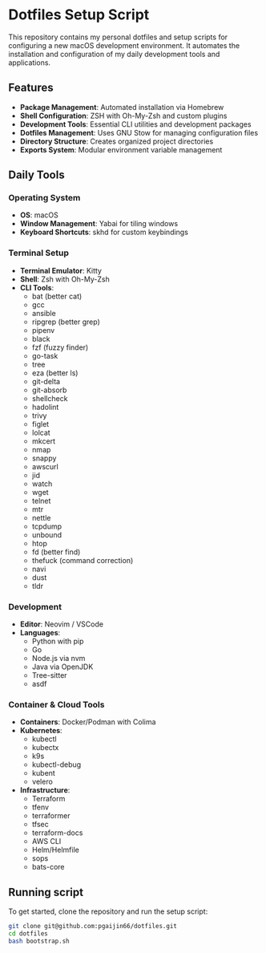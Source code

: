 # Dotfiles Setup Script

This repository contains my personal dotfiles and setup scripts for configuring a new macOS development environment. It automates the installation and configuration of my daily development tools and applications.

## Features

- **Package Management**: Automated installation via Homebrew
- **Shell Configuration**: ZSH with Oh-My-Zsh and custom plugins
- **Development Tools**: Essential CLI utilities and development packages
- **Dotfiles Management**: Uses GNU Stow for managing configuration files
- **Directory Structure**: Creates organized project directories
- **Exports System**: Modular environment variable management

## Daily Tools

### Operating System
- **OS**: macOS
- **Window Management**: Yabai for tiling windows
- **Keyboard Shortcuts**: skhd for custom keybindings

### Terminal Setup
- **Terminal Emulator**: Kitty
- **Shell**: Zsh with Oh-My-Zsh
- **CLI Tools**:
  - bat (better cat)
  - gcc
  - ansible
  - ripgrep (better grep)
  - pipenv
  - black
  - fzf (fuzzy finder)
  - go-task
  - tree
  - eza (better ls)
  - git-delta
  - git-absorb
  - shellcheck
  - hadolint
  - trivy
  - figlet
  - lolcat
  - mkcert
  - nmap
  - snappy
  - awscurl
  - jid
  - watch
  - wget
  - telnet
  - mtr
  - nettle
  - tcpdump
  - unbound
  - htop
  - fd (better find)
  - thefuck (command correction)
  - navi
  - dust
  - tldr

### Development
- **Editor**: Neovim / VSCode
- **Languages**:
  - Python with pip
  - Go
  - Node.js via nvm
  - Java via OpenJDK
  - Tree-sitter
  - asdf

### Container & Cloud Tools
- **Containers**: Docker/Podman with Colima
- **Kubernetes**:
  - kubectl
  - kubectx
  - k9s
  - kubectl-debug
  - kubent
  - velero
- **Infrastructure**: 
  - Terraform
  - tfenv
  - terraformer
  - tfsec
  - terraform-docs
  - AWS CLI
  - Helm/Helmfile
  - sops
  - bats-core

## Running script

To get started, clone the repository and run the setup script:

```bash
git clone git@github.com:pgaijin66/dotfiles.git
cd dotfiles
bash bootstrap.sh
```